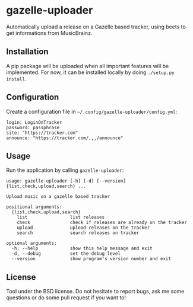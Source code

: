 gazelle-uploader
================

Automatically upload a release on a Gazelle based tracker, using beets to get
informations from MusicBrainz.


Installation
------------

A pip package will be uploaded when all important features will be implemented.
For now, it can be installed locally by doing `./setup.py install`.


Configuration
-------------

Create a configuration file in `~/.config/gazelle-uploader/config.yml`:

```
login: LoginOnTracker
password: passphrase
site: "https://tracker.com"
announce: "https://tracker.com/,,,/announce"
```

Usage
-----

Run the application by calling `gazelle-uploader`:

```
usage: gazelle-uploader [-h] [-d] [--version] {list,check,upload,search} ...

Upload music on a gazelle based tracker

positional arguments:
  {list,check,upload,search}
    list                list releases
    check               check if releases are already on the tracker
    upload              upload releases on the tracker
    search              search releases on tracker

optional arguments:
  -h, --help            show this help message and exit
  -d, --debug           set the debug level
  --version             show program's version number and exit
```

License
-------

Tool under the BSD license. Do not hesitate to report bugs, ask me some
questions or do some pull request if you want to!
